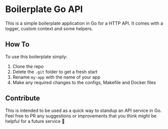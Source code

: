 # Boilerplate Go API

This is a simple boilerplate application in Go for a HTTP API.
It comes with a logger, custom context and some helpers.

## How To

To use this boilerplate simply:
1. Clone the repo
2. Delete the `.git` folder to get a fresh start
3. Rename `my-app` with the name of your app
4. Make any required changes to the configs, Makefile and Docker files

## Contribute

This is intended to be used as a quick way to standup an API service in Go. Feel free to PR any suggestions or improvements that you think might be helpful for a future service 💪
